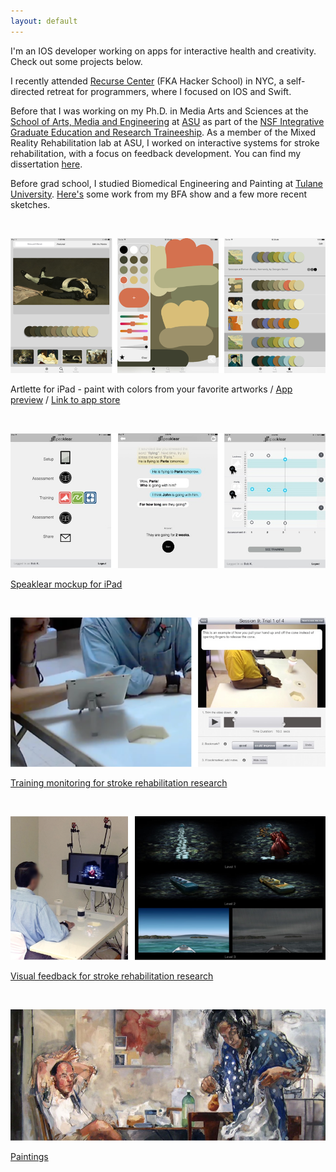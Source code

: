 ```yaml
---
layout: default
---
```

I'm an IOS developer working on apps for interactive health and creativity. Check out some projects below. 

I recently attended [Recurse Center](https://www.recurse.com/) (FKA Hacker School) in NYC, a self-directed retreat for programmers, where I focused on IOS and Swift.

Before that I was working on my Ph.D. in Media Arts and Sciences at the [School of Arts, Media and Engineering](http://ame.asu.edu) at [ASU](http://www.asu.edu) as part of the [NSF Integrative Graduate Education and Research Traineeship](http://www.igert.org). As a member of the Mixed Reality Rehabilitation lab at ASU, I worked on interactive systems for stroke rehabilitation, with a focus on feedback development. You can find my dissertation [here](http://repository.asu.edu/items/26862).

Before grad school, I studied Biomedical Engineering and Painting at [Tulane University](http://tulane.edu). [Here's](/painting/) some work from my BFA show and a few more recent sketches.


<br>

![alt text](/images/artlette/artlette.png "Artlette")

Artlette for iPad - paint with colors from your favorite artworks / [App preview](https://player.vimeo.com/video/146071354) / [Link to app store](https://itunes.apple.com/us/app/artlette/id1049210573)

<br>

![alt text](/images/speaklear/speaklear.jpg "Speaklear") 

[Speaklear mockup for iPad](/speech/)

<br>

![alt text](/images/trainingMonitoring/trainingMonitoring.png "Training monitoring") 

[Training monitoring for stroke rehabilitation research](/trainmonitor/)

<br>

![alt text](/images/feedback/feedback.png "Feedback") 

[Visual feedback for stroke rehabilitation research](/feedback/)

<br>

![alt text](/images/paintings/painting.png "Feedback")

[Paintings](/painting/)

